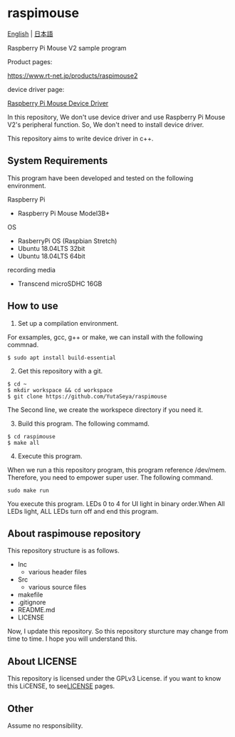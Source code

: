 # raspimouse

[English](README.en.md) | [日本語](README.md)

Raspberry Pi Mouse V2 sample program

Product pages:

https://www.rt-net.jp/products/raspimouse2

device driver page:

[Raspberry Pi Mouse Device Driver](https://github.com/rt-net/RaspberryPiMouse)

In this repository, We don't use device driver and use Raspberry Pi Mouse V2's peripheral function. So, We don't need to install device driver.

This repository aims to write device driver in c++.

## System Requirements
This program have been developed and tested on the following environment.

Raspberry Pi
- Raspberry Pi Mouse Model3B+
  
OS
- RasberryPi OS (Raspbian Stretch)
- Ubuntu 18.04LTS 32bit
- Ubuntu 18.04LTS 64bit

recording media
- Transcend microSDHC 16GB

## How to use
1. Set up a compilation environment.
 
For exsamples, gcc, g++ or make, we can install with the following commnad.

```
$ sudo apt install build-essential
```

2. Get this repository with a git.
   
```
$ cd ~
$ mkdir workspace && cd workspace
$ git clone https://github.com/YutaSeya/raspimouse
```
The Second line, we create the workspece directory if you need it.

3. Build this program.
The following commamd.
```
$ cd raspimouse
$ make all
```

4. Execute this program.

When we run a this repository program, this program reference /dev/mem.
Therefore, you need to empower super user. The following command.

```
sudo make run
```

You execute this program. LEDs 0 to 4 for UI light in binary order.When All LEDs light, ALL LEDs turn off and end this program.

## About raspimouse repository
This repository structure is as follows.
- Inc
  - various header files
- Src
  - various source files
- makefile
- .gitignore
- README.md
- LICENSE

Now, I update this repository. So this repository sturcture may change from time to time. I hope you will understand this.

## About LICENSE

This repository is licensed under the GPLv3 License. if you want to know this LiCENSE, to see[LICENSE](https://github.com/YutaSeya/raspimouse/blob/master/LICENSE) pages.

## Other
Assume no responsibility.
